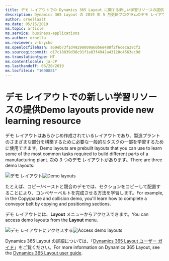 ```yaml
---
title: デモ レイアウトでの Dynamics 365 Layout に関する新しい学習リソースの提供
description: Dynamics 365 Layout の 2019 年 5 月更新プログラムのデモ レイアウトを使用して、製造プラントのさまざまな部分を構築するために必要な一般的なタスクについて学習します
author: ornellaalt
ms.date: 05/15/2019
ms.topic: article
ms.service: business-applications
ms.author: ornella
ms.reviewer: v-brycho
ms.openlocfilehash: a69eb73f1d49298009a60b6e488f2f6ceca29cf2
ms.sourcegitcommit: d17c18839d36c91f1e83f4942a43128c4563ec9d
ms.translationtype: HT
ms.contentlocale: ja-JP
ms.lasthandoff: 06/20/2019
ms.locfileid: "1690881"
---
```

# <a name="demo-layouts-provide-new-learning-resource"></a><span data-ttu-id="6bb53-103">デモ レイアウトでの新しい学習リソースの提供</span><span class="sxs-lookup"><span data-stu-id="6bb53-103">Demo layouts provide new learning resource</span></span>

<span data-ttu-id="6bb53-104">デモ レイアウトはあらかじめ作成されているレイアウトであり、製造プラントのさまざまな部分を構築するために必要な一般的なタスクの一部を学習するために使用できます。</span><span class="sxs-lookup"><span data-stu-id="6bb53-104">Demo layouts are prebuilt layouts that you can use to learn some of the most common tasks required to build different parts of a manufacturing plant.</span></span> <span data-ttu-id="6bb53-105">次の 3 つのデモ レイアウトがあります。</span><span class="sxs-lookup"><span data-stu-id="6bb53-105">There are three demo layouts:</span></span>

<span data-ttu-id="6bb53-106">![デモ レイアウト](media/demo-layouts.PNG "デモ レイアウト")</span><span class="sxs-lookup"><span data-stu-id="6bb53-106">![Demo layouts](media/demo-layouts.PNG "Demo layouts")</span></span> 

<span data-ttu-id="6bb53-107">たとえば、コピー/ペーストと競合のデモでは、セクションをコピーして配置することにより、コンベヤーベルトを完成させる方法を学習します。</span><span class="sxs-lookup"><span data-stu-id="6bb53-107">For example, in the Copy/paste and collision demo, you'll learn how to complete a conveyor belt by copying and positioning sections.</span></span> 

<span data-ttu-id="6bb53-108">デモ レイアウトには、**Layout** メニューからアクセスできます。</span><span class="sxs-lookup"><span data-stu-id="6bb53-108">You can access demo layouts from the **Layout** menu.</span></span>

<span data-ttu-id="6bb53-109">![デモ レイアウトにアクセスする](media/access-demo-layouts.PNG "デモ レイアウトにアクセスする")</span><span class="sxs-lookup"><span data-stu-id="6bb53-109">![Access demo layouts](media/access-demo-layouts.PNG "Access demo layouts")</span></span> 

<span data-ttu-id="6bb53-110">Dynamics 365 Layout の詳細については、「[Dynamics 365 Layout ユーザー ガイド](https://docs.microsoft.com/dynamics365/mixed-reality/layout/user-guide)」をご覧ください。</span><span class="sxs-lookup"><span data-stu-id="6bb53-110">For more information on Dynamics 365 Layout, see the [Dynamics 365 Layout user guide](https://docs.microsoft.com/dynamics365/mixed-reality/layout/user-guide).</span></span>
